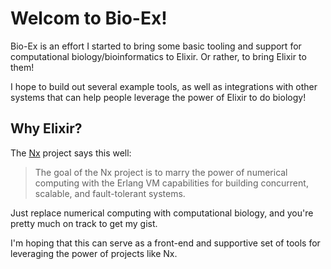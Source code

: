 # Welcom to Bio-Ex!

Bio-Ex is an effort I started to bring some basic tooling and support for
computational biology/bioinformatics to Elixir. Or rather, to bring Elixir to
them!

I hope to build out several example tools, as well as integrations with other
systems that can help people leverage the power of Elixir to do biology!

## Why Elixir?

The [Nx](https://github.com/elixir-nx) project says this well:

> The goal of the Nx project is to marry the power of numerical computing with the
> Erlang VM capabilities for building concurrent, scalable, and fault-tolerant systems.

Just replace numerical computing with computational biology, and you're pretty
much on track to get my gist.

I'm hoping that this can serve as a front-end and supportive set of tools for
leveraging the power of projects like Nx.
